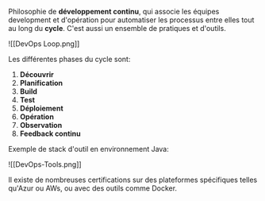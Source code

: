
Philosophie de **développement continu**, qui associe les équipes development et d'opération pour automatiser les processus entre elles tout au long du **cycle**.
C'est aussi un ensemble de pratiques et d'outils.

![[DevOps Loop.png]]

Les différentes phases du cycle sont:
1. **Découvrir**
2. **Planification**
3. **Build**
4. **Test**
5. **Déploiement**
6. **Opération**
7. **Observation**
8. **Feedback continu**


Exemple de stack d'outil en environnement Java:

![[DevOps-Tools.png]]

Il existe de nombreuses certifications sur des plateformes spécifiques telles qu'Azur ou AWs, ou avec des outils comme Docker.